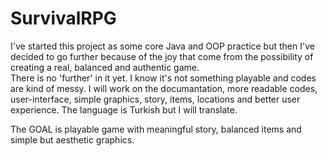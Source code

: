 # SurvivalRPG
I've started this project as some core Java and OOP practice 
but then I've decided to go further because of the joy that come
from the possibility of creating a real, balanced and authentic game.    
There is no 'further' in it yet. I know it's not something playable and codes are kind of messy.
I will work on the documantation, more readable codes, user-interface, simple graphics, story,
items, locations and better user experience. The language is Turkish but I will translate.

The GOAL is playable game with meaningful story,
balanced items and simple but aesthetic graphics.


